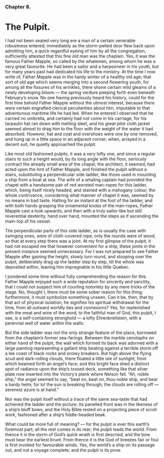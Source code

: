 ### Chapter 8.
The Pulpit.
===========

I had not been seated very long ere a man of a certain venerable robustness
entered; immediately as the storm-pelted door flew back upon admitting him, a
quick regardful eyeing of him by all the congregation, sufficiently attested
that this fine old man was the chaplain. Yes, it was the famous Father Mapple,
so called by the whalemen, among whom he was a very great favourite. He had
been a sailor and a harpooneer in his youth, but for many years past had
dedicated his life to the ministry.  At the time I now write of, Father Mapple
was in the hardy winter of a healthy old age; that sort of old age which seems
merging into a second flowering youth, for among all the fissures of his
wrinkles, there shone certain mild gleams of a newly developing bloom — the
spring verdure peeping forth even beneath February’s snow. No one having
previously heard his history, could for the first time behold Father Mapple
without the utmost interest, because there were certain engrafted clerical
peculiarities about him, imputable to that adventurous maritime life he had
led. When he entered I observed that he carried no umbrella, and certainly had
not come in his carriage, for his tarpaulin hat ran down with melting sleet,
and his great pilot cloth jacket seemed almost to drag him to the floor with
the weight of the water it had absorbed.  However, hat and coat and overshoes
were one by one removed, and hung up in a little space in an adjacent corner;
when, arrayed in a decent suit, he quietly approached the pulpit.

Like most old fashioned pulpits, it was a very lofty one, and since a regular
stairs to such a height would, by its long angle with the floor, seriously
contract the already small area of the chapel, the architect, it seemed, had
acted upon the hint of Father Mapple, and finished the pulpit without a stairs,
substituting a perpendicular side ladder, like those used in mounting a ship
from a boat at sea. The wife of a whaling captain had provided the chapel with
a handsome pair of red worsted man-ropes for this ladder, which, being itself
nicely headed, and stained with a mahogany colour, the whole contrivance,
considering what manner of chapel it was, seemed by no means in bad taste.
Halting for an instant at the foot of the ladder, and with both hands grasping
the ornamental knobs of the man-ropes, Father Mapple cast a look upwards, and
then with a truly sailor-like but still reverential dexterity, hand over hand,
mounted the steps as if ascending the main-top of his vessel.

The perpendicular parts of this side ladder, as is usually the case with
swinging ones, were of cloth-covered rope, only the rounds were of wood, so
that at every step there was a joint. At my first glimpse of the pulpit, it had
not escaped me that however convenient for a ship, these joints in the present
instance seemed unnecessary. For I was not prepared to see Father Mapple after
gaining the height, slowly turn round, and stooping over the pulpit,
deliberately drag up the ladder step by step, till the whole was deposited
within, leaving him impregnable in his little Quebec.

I pondered some time without fully comprehending the reason for this.  Father
Mapple enjoyed such a wide reputation for sincerity and sanctity, that I could
not suspect him of courting notoriety by any mere tricks of the stage. No,
thought I, there must be some sober reason for this thing; furthermore, it must
symbolize something unseen. Can it be, then, that by that act of physical
isolation, he signifies his spiritual withdrawal for the time, from all outward
worldly ties and connexions?  Yes, for replenished with the meat and wine of
the word, to the faithful man of God, this pulpit, I see, is a self-containing
stronghold — a lofty Ehrenbreitstein, with a perennial well of water within the
walls.

But the side ladder was not the only strange feature of the place, borrowed
from the chaplain’s former sea-farings. Between the marble cenotaphs on either
hand of the pulpit, the wall which formed its back was adorned with a large
painting representing a gallant ship beating against a terrible storm off a lee
coast of black rocks and snowy breakers. But high above the flying scud and
dark-rolling clouds, there floated a little isle of sunlight, from which beamed
forth an angel’s face; and this bright face shed a distinct spot of radiance
upon the ship’s tossed deck, something like that silver plate now inserted into
the Victory’s plank where Nelson fell. “Ah, noble ship,” the angel seemed to
say, “beat on, beat on, thou noble ship, and bear a hardy helm; for lo! the sun
is breaking through; the clouds are rolling off — serenest azure is at hand.”

Nor was the pulpit itself without a trace of the same sea-taste that had
achieved the ladder and the picture. Its panelled front was in the likeness of
a ship’s bluff bows, and the Holy Bible rested on a projecting piece of scroll
work, fashioned after a ship’s fiddle-headed beak.

What could be more full of meaning? — for the pulpit is ever this earth’s
foremost part; all the rest comes in its rear; the pulpit leads the world. From
thence it is the storm of God’s quick wrath is first descried, and the bow must
bear the earliest brunt. From thence it is the God of breezes fair or foul is
first invoked for favourable winds.  Yes, the world’s a ship on its passage
out, and not a voyage complete; and the pulpit is its prow.



